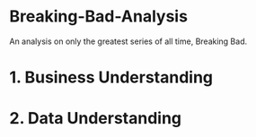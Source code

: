 # Breaking-Bad-Analysis
An analysis on only the greatest series of all time, Breaking Bad. 


# 1. Business Understanding

# 2. Data Understanding
